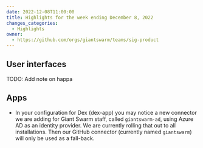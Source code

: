 ```yaml
---
date: 2022-12-08T11:00:00
title: Highlights for the week ending December 8, 2022
changes_categories:
  - Highlights
owner:
  - https://github.com/orgs/giantswarm/teams/sig-product
---
```


## User interfaces

TODO: Add note on happa

## Apps

- In your configuration for Dex (dex-app) you may notice a new connector we are adding for Giant Swarm staff, called `giantswarm-ad`, using Azure AD as an identity provider. We are currently rolling that out to all installations. Then our GitHub connector (currently named `giantswarm`) will only be used as a fall-back.
